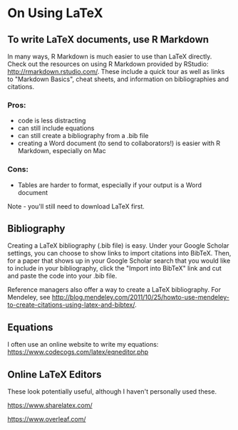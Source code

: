 # On Using LaTeX


## To write LaTeX documents, use R Markdown

In many ways, R Markdown is much easier to use than LaTeX directly. Check out the resources on using R Markdown provided by RStudio: http://rmarkdown.rstudio.com/. These include a quick tour as well as links to "Markdown Basics", cheat sheets, and information on bibliographies and citations.

### Pros:
- code is less distracting
- can still include equations
- can still create a bibliography from a .bib file
- creating a Word document (to send to collaborators!) is easier with R Markdown, especially on Mac

### Cons:
- Tables are harder to format, especially if your output is a Word document

Note - you'll still need to download LaTeX first.

## Bibliography

Creating a LaTeX bibliography (.bib file) is easy. Under your Google Scholar settings, you can choose to show links to import citations into BibTeX. Then, for a paper that shows up in your Google Scholar search that you would like to include in your bibliography, click the "Import into BibTeX" link and cut and paste the code into your .bib file.

Reference managers also offer a way to create a LaTeX bibliography. For Mendeley, see http://blog.mendeley.com/2011/10/25/howto-use-mendeley-to-create-citations-using-latex-and-bibtex/. 

## Equations

I often use an online website to write my equations: https://www.codecogs.com/latex/eqneditor.php

## Online LaTeX Editors

These look potentially useful, although I haven't personally used these.

https://www.sharelatex.com/

https://www.overleaf.com/

